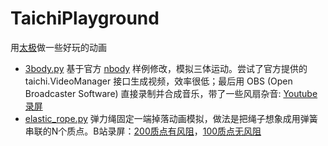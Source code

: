 # TaichiPlayground

用[太极](https://github.com/taichi-dev/taichi)做一些好玩的动画

* [3body.py](3body.py) 基于官方 [nbody](https://github.com/taichi-dev/taichi/blob/master/python/taichi/examples/simulation/nbody.py) 样例修改，模拟三体运动。尝试了官方提供的 taichi.VideoManager 接口生成视频，效率很低；最后用 OBS (Open Broadcaster Software) 直接录制并合成音乐，带了一些风扇杂音: [Youtube录屏](https://youtu.be/sYBcrnLAdpU)
* [elastic_rope.py](elastic_rope.py) 弹力绳固定一端掉落动画模拟，做法是把绳子想象成用弹簧串联的N个质点。B站录屏：[200质点有风阻](https://www.bilibili.com/video/BV1GZ4y1S7BV)，[100质点无风阻](https://www.bilibili.com/video/BV17r4y1U7h7?spm_id_from=333.999.0.0)
